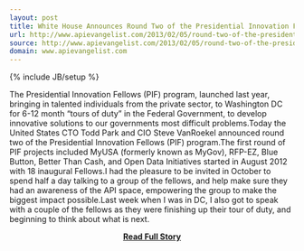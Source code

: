 ```yaml
---
layout: post
title: White House Announces Round Two of the Presidential Innovation Fellows 
url: http://www.apievangelist.com/2013/02/05/round-two-of-the-presidential-innovation-fellows-/
source: http://www.apievangelist.com/2013/02/05/round-two-of-the-presidential-innovation-fellows-/
domain: www.apievangelist.com
---
```

{% include JB/setup %}<p>The Presidential Innovation Fellows (PIF) program, launched last year, bringing in talented individuals from the private sector, to Washington DC for 6-12 month &ldquo;tours of duty&rdquo; in the Federal Government, to develop innovative solutions to our governments most difficult problems.Today the United States CTO Todd Park and CIO Steve VanRoekel&nbsp;announced round two of the Presidential Innovation Fellows (PIF) program.The first round of PIF projects included MyUSA (formerly known as MyGov), RFP-EZ, Blue Button, Better Than Cash, and Open Data Initiatives started in August 2012 with 18 inaugural Fellows.I had the pleasure to be invited in October to spend half a day talking to a group of the fellows, and help make sure they had an awareness of the API space, empowering the group to make the biggest impact possible.Last week when I was in DC, I also got to speak with a couple of the fellows as they were finishing up their tour of duty, and beginning to think about what is next.</p>
<center><p><a href="http://www.apievangelist.com/2013/02/05/round-two-of-the-presidential-innovation-fellows-/" style='padding:25px; font-sze:18px; font-weight: bold;'>Read Full Story</a></p></center>

